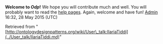 __Welcome to _Odp_!__ We hope you will contribute much and well. 
You will probably want to read the [help pages](http://ontologydesignpatterns.org/wiki/Help:Contents "Help:Contents"). Again, welcome and have fun! [Admin](../User/ValentinaPresutti.md "User:ValentinaPresutti") 16:32, 28 May 2015 (UTC)





Retrieved from "[http://ontologydesignpatterns.org/wiki/User\_talk:IlariaTiddi](../User_talk/IlariaTiddi.md)"